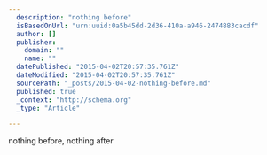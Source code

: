 ```yaml
---
  description: "nothing before"
  isBasedOnUrl: "urn:uuid:0a5b45dd-2d36-410a-a946-2474883cacdf"
  author: []
  publisher: 
    domain: ""
    name: ""
  datePublished: "2015-04-02T20:57:35.761Z"
  dateModified: "2015-04-02T20:57:35.761Z"
  sourcePath: "_posts/2015-04-02-nothing-before.md"
  published: true
  _context: "http://schema.org"
  _type: "Article"

---
```

nothing before, nothing after